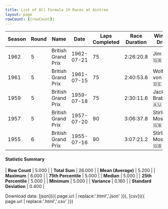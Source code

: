 ```yaml
---
title: List of All Formula 1® Races at Aintree
layout: page
rowCount: {{rowCount}}
---
```


| Season | Round | Name | Date | Laps Completed | Race Duration | Winning Driver | Winning Constructor |
|--|--|--|--|--|--|--|--|
| 1962 | 5 | British Grand Prix | 1962-07-21 | 75 | 2:26:20.8 | Jim Clark 🇬🇧 | Lotus-Climax 🇬🇧 |
| 1961 | 5 | British Grand Prix | 1961-07-15 | 75 | 2:40:53.6 | Wolfgang von Trips 🇩🇪 | Ferrari 🇮🇹 |
| 1959 | 5 | British Grand Prix | 1959-07-18 | 75 | 2:30:11.6 | Jack Brabham 🇦🇺 | Cooper-Climax 🇬🇧 |
| 1957 | 5 | British Grand Prix | 1957-07-20 | 90 | 3:06:37.8 | Stirling Moss 🇬🇧 | Vanwall 🇬🇧 |
| 1955 | 6 | British Grand Prix | 1955-07-16 | 90 | 3:07:21.2 | Stirling Moss 🇬🇧 | Mercedes 🇩🇪 |

#### Statistic Summary

| **Row Count** | 5.000 |
| **Total Sum** | 26.000 |
| **Mean (Average)** | 5.200 |
| **Maximum** | 6.000 |
| **75th Percentile** | 5.000 |
| **Median** | 5.000 |
| **25th Percentile** | 5.000 |
| **Minimum** | 5.000 |
| **Variance** | 0.160 |
| **Standard Deviation** | 0.400 |

Download data: [json]({{ page.url | replace:'.html','.json' }}), [csv]({{ page.url | replace:'.html','.csv' }})
